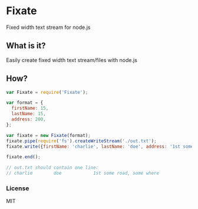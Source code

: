 # Fixate
Fixed width text stream for node.js

## What is it?
Easily create fixed width text stream/files with node.js

## How?

```javascript
var Fixate = require('Fixate');

var format = {
  firstName: 15,
  lastName: 15,
  address: 200,
};

var fixate = new Fixate(format);
fixate.pipe(require('fs').createWriteStream('./out.txt');
fixate.write({firstName: 'charlie', lastName: 'doe', address: '1st some road, some where'});

fixate.end();

// out.txt should contain one line:
// charlie        doe            1st some road, some where
```

### License
MIT
